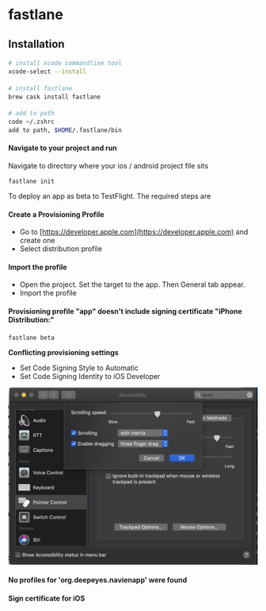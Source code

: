 # fastlane

## Installation

```bash
# install xcode commandline tool
xcode-select --install     

# install fastlane
brew cask install fastlane 

# add to path
code ~/.zshrc
add to path, $HOME/.fastlane/bin
```

#### Navigate to your project and run

Navigate to directory where your ios / android project file sits

```text
fastlane init
```

To deploy an app as beta to TestFlight. The required steps are



#### Create a Provisioning Profile

* Go to [https://developer.apple.com](https://developer.apple.com) and create one
* Select distribution profile

#### Import the profile

* Open the project. Set the target to the app. Then General tab appear.
* Import the profile

#### Provisioning profile "app" doesn't include signing certificate "iPhone Distribution:"



```text
fastlane beta
```

**Conflicting provisioning settings**

* Set Code Signing Style to Automatic
* Set Code Signing Identity to iOS Developer

![](.gitbook/assets/image%20%2823%29.png)

#### No profiles for 'org.deepeyes.navienapp' were found



#### Sign certificate for iOS



